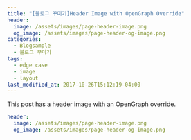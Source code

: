 ```yaml
---
title: "[블로그 꾸미기]Header Image with OpenGraph Override"
header:
  image: /assets/images/page-header-image.png
  og_image: /assets/images/page-header-og-image.png
categories: 
  - Blogsample
  - 블로그 꾸미기
tags:
  - edge case
  - image
  - layout
last_modified_at: 2017-10-26T15:12:19-04:00
---
```


This post has a header image with an OpenGraph override.

```yaml
header:
  image: /assets/images/page-header-image.png
  og_image: /assets/images/page-header-og-image.png
```